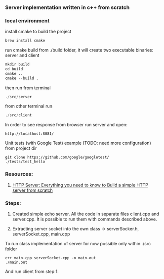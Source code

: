 ### Server implementation written in c++ from scratch

### local environment 

install cmake to build the project
```s
brew install cmake
```

run cmake build from ./build folder, it will create two executable binaries: server and client
```s
mkdir build
cd build
cmake ..
cmake --build .
```
then run from terminal
```s
./src/server
```

from other terminal run
```s
./src/client
```
In order to see response from browser run server and open:
```
http://localhost:8081/
```
Unit tests (with Google Test) example (TODO: need more configuration)
from project dir

```
git clone https://github.com/google/googletest/
./tests/test_hello
```

### Resources:
1. <a href="https://medium.com/from-the-scratch/http-server-what-do-you-need-to-know-to-build-a-simple-http-server-from-scratch-d1ef8945e4fa">HTTP Server: Everything you need to know to Build a simple HTTP server from scratch</a>


### Steps:
1. Created simple echo server. All the code in separate files client.cpp and server.cpp. It is possible to run them with commands described above.

2. Extracting server socket into the own class -> serverSocker.h, serverSocket.cpp, main.cpp

To run class implementation of server for now possible only within ./src folder 
```
c++ main.cpp serverSocket.cpp -o main.out
./main.out
```
And run client from step 1.